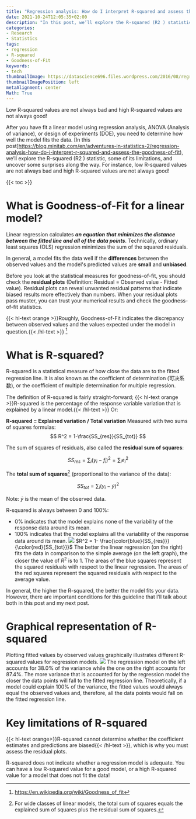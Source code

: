 ```yaml
---
title: "Regression analysis: How do I interpret R-squared and assess the Goodness-of-Fit?"
date: 2021-10-24T12:05:35+02:00
description: "In this post, we’ll explore the R-squared (R2 ) statistic, some of its limitations, and uncover some surprises along the way. For instance, low R-squared values are not always bad and high R-squared values are not always good!"
categories:
- Research
- Statistics
tags:
- regression
- R-squared
- Goodness-of-Fit
keywords:
- tech
thumbnailImage: https://datascience696.files.wordpress.com/2016/08/regressioncurv.png
thumbnailImagePosition: left
metaAlignment: center
Math: True
---
```

Low R-squared values are not always bad and high R-squared values are not always good!
<!--more-->
After you have fit a linear model using regression analysis, ANOVA (Analysis of variance), or design of experiments (DOE), you need to determine how well the model fits the data. [In this post]https://blog.minitab.com/en/adventures-in-statistics-2/regression-analysis-how-do-i-interpret-r-squared-and-assess-the-goodness-of-fit), we’ll explore the R-squared (R2 ) statistic, some of its limitations, and uncover some surprises along the way. For instance, low R-squared values are not always bad and high R-squared values are not always good!
<!--more-->
{{< toc >}}
# What is Goodness-of-Fit for a linear model?

Linear regression calculates ***an equation that minimizes the distance between the fitted line and all of the data points***. Technically, ordinary least squares (OLS) regression minimizes the sum of the squared residuals.

In general, a model fits the data well if the **differences** between the observed values and the model's predicted values are **small** and **unbiased**.

Before you look at the statistical measures for goodness-of-fit, you should check the **residual plots** (Definition: Residual = Observed value - Fitted value). Residual plots can reveal unwanted residual patterns that indicate biased results more effectively than numbers. When your residual plots pass muster, you can trust your numerical results and check the goodness-of-fit statistics.

{{< hl-text orange >}}Roughly, Goodness-of-Fit indicates the discrepancy between observed values and the values expected under the model in question.{{< /hl-text >}} [^1]


[^1]: https://en.wikipedia.org/wiki/Goodness_of_fit

# What is R-squared?

R-squared is a statistical measure of how close the data are to the fitted regression line. It is also known as the coefficient of determination (可决系数), or the coefficient of multiple determination for multiple regression.

The definition of R-squared is fairly straight-forward; {{< hl-text orange >}}R-squared is the percentage of the response variable variation that is explained by a linear model.{{< /hl-text >}} Or:

**R-squared = Explained variation / Total variation**
Measured with two sums of squares formulas:
$$ R^2 = 1-\frac{SS_{res}}{SS_{tot}} $$

The sum of squares of residuals, also called the **residual sum of squares**:

$$ SS_{res} = \sum_i (y_i-f_i)^2 = \sum_i e_i^2$$

The **total sum of squares**[^squ] (proportional to the variance of the data):

$$ SS_{tot} = \sum_i (y_i-\bar{y})^2$$

Note: $\bar {y}$ is the mean of the observed data.

R-squared is always between 0 and 100%:
* 0% indicates that the model explains none of the variability of the response data around its mean.
* 100% indicates that the model explains all the variability of the response data around its mean.
![](https://upload.wikimedia.org/wikipedia/commons/thumb/8/86/Coefficient_of_Determination.svg/400px-Coefficient_of_Determination.svg.png)
$R^2 = 1- \frac{\color{blue}{SS_{res}}}{\color{red}{SS_{tot}}}$
The better the linear regression (on the right) fits the data in comparison to the simple average (on the left graph), the closer the value of $R^2$ is to 1. The areas of the blue squares represent the squared residuals with respect to the linear regression. The areas of the red squares represent the squared residuals with respect to the average value.

In general, the higher the R-squared, the better the model fits your data. However, there are important conditions for this guideline that I’ll talk about both in this post and my next post.

# Graphical representation of R-squared

Plotting fitted values by observed values graphically illustrates different R-squared values for regression models.
![](https://blog.minitab.com/hubfs/Imported_Blog_Media/fittedxobserved.gif)
The regression model on the left accounts for 38.0% of the variance while the one on the right accounts for 87.4%. The more variance that is accounted for by the regression model the closer the data points will fall to the fitted regression line. Theoretically, if a model could explain 100% of the variance, the fitted values would always equal the observed values and, therefore, all the data points would fall on the fitted regression line.

# Key limitations of R-squared

{{< hl-text orange>}}R-squared cannot determine whether the coefficient estimates and predictions are biased{{< /hl-text >}}, which is why you must assess the residual plots.

R-squared does not indicate whether a regression model is adequate. You can have a low R-squared value for a good model, or a high R-squared value for a model that does not fit the data!

[^squ]: For wide classes of linear models, the total sum of squares equals the explained sum of squares plus the residual sum of squares.
